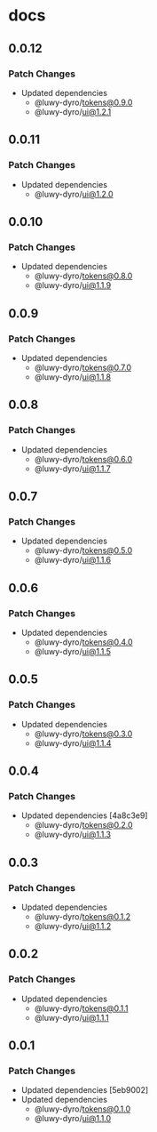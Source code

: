 # docs

## 0.0.12

### Patch Changes

- Updated dependencies
  - @luwy-dyro/tokens@0.9.0
  - @luwy-dyro/ui@1.2.1

## 0.0.11

### Patch Changes

- Updated dependencies
  - @luwy-dyro/ui@1.2.0

## 0.0.10

### Patch Changes

- Updated dependencies
  - @luwy-dyro/tokens@0.8.0
  - @luwy-dyro/ui@1.1.9

## 0.0.9

### Patch Changes

- Updated dependencies
  - @luwy-dyro/tokens@0.7.0
  - @luwy-dyro/ui@1.1.8

## 0.0.8

### Patch Changes

- Updated dependencies
  - @luwy-dyro/tokens@0.6.0
  - @luwy-dyro/ui@1.1.7

## 0.0.7

### Patch Changes

- Updated dependencies
  - @luwy-dyro/tokens@0.5.0
  - @luwy-dyro/ui@1.1.6

## 0.0.6

### Patch Changes

- Updated dependencies
  - @luwy-dyro/tokens@0.4.0
  - @luwy-dyro/ui@1.1.5

## 0.0.5

### Patch Changes

- Updated dependencies
  - @luwy-dyro/tokens@0.3.0
  - @luwy-dyro/ui@1.1.4

## 0.0.4

### Patch Changes

- Updated dependencies [4a8c3e9]
  - @luwy-dyro/tokens@0.2.0
  - @luwy-dyro/ui@1.1.3

## 0.0.3

### Patch Changes

- Updated dependencies
  - @luwy-dyro/tokens@0.1.2
  - @luwy-dyro/ui@1.1.2

## 0.0.2

### Patch Changes

- Updated dependencies
  - @luwy-dyro/tokens@0.1.1
  - @luwy-dyro/ui@1.1.1

## 0.0.1

### Patch Changes

- Updated dependencies [5eb9002]
- Updated dependencies
  - @luwy-dyro/tokens@0.1.0
  - @luwy-dyro/ui@1.1.0
